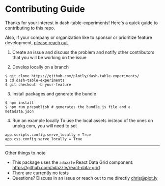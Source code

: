 # Contributing Guide

Thanks for your interest in dash-table-experiments! Here's a quick guide to contributing to this repo.

Also, if your company or organization like to sponsor or prioritize feature development, [please reach out](https://plot.ly/products/consulting-and-oem/).

1. Create an issue and discuss the problem and notify other contributors that you will be working on the issue

2. Develop locally on a branch
```
$ git clone https://github.com/plotly/dash-table-experiments/
$ cd dash-table-experiments
$ git checkout -b your-feature
```

3. Install packages and generate the bundle
```
$ npm install
$ npm run prepublish # generates the bundle.js file and a metadata.json
```

4. Run an example locally
To use the local assets instead of the ones on unpkg.com, you will need to set
```
app.scripts.config.serve_locally = True
app.css.config.serve_locally = True
```

***

Other things to note
- This package uses the `adazzle` React Data Grid component: https://github.com/adazzle/react-data-grid
- There are currently no tests
- Questions? Discuss in an issue or reach out to me directly <chris@plot.ly>
